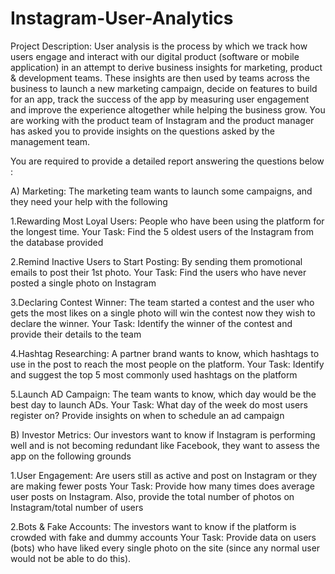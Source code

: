 # Instagram-User-Analytics
Project Description: User analysis is the process by which we track how users engage and interact with our digital product (software or mobile application) in an attempt to derive business insights for marketing, product & development teams. These insights are then used by teams across the business to launch a new marketing campaign, decide on features to build for an app, track the success of the app by measuring user engagement and improve the experience altogether while helping the business grow. You are working with the product team of Instagram and the product manager has asked you to provide insights on the questions asked by the management team.

You are required to provide a detailed report answering the questions below :

A) Marketing: The marketing team wants to launch some campaigns, and they need your help with the following

  1.Rewarding Most Loyal Users: People who have been using the platform for the longest time. Your Task: Find the 5 oldest users of the Instagram from the database provided

  2.Remind Inactive Users to Start Posting: By sending them promotional emails to post their 1st photo. Your Task: Find the users who have never posted a single photo on Instagram

  3.Declaring Contest Winner: The team started a contest and the user who gets the most likes on a single photo will win the contest now they wish to declare the winner. Your Task: 
    Identify the winner of the contest and provide their details to the team

  4.Hashtag Researching: A partner brand wants to know, which hashtags to use in the post to reach the most people on the platform. Your Task: Identify and suggest the top 5 most 
    commonly used hashtags on the platform

  5.Launch AD Campaign: The team wants to know, which day would be the best day to launch ADs. Your Task: What day of the week do most users register on? Provide insights on when to 
    schedule an ad campaign

B) Investor Metrics: Our investors want to know if Instagram is performing well and is not becoming redundant like Facebook, they want to assess the app on the following grounds

  1.User Engagement: Are users still as active and post on Instagram or they are making fewer posts Your Task: Provide how many times does average user posts on Instagram. Also, provide 
    the total number of photos on Instagram/total number of users

  2.Bots & Fake Accounts: The investors want to know if the platform is crowded with fake and dummy accounts Your Task: Provide data on users (bots) who have liked every single photo on 
    the site (since any normal user would not be able to do this).
